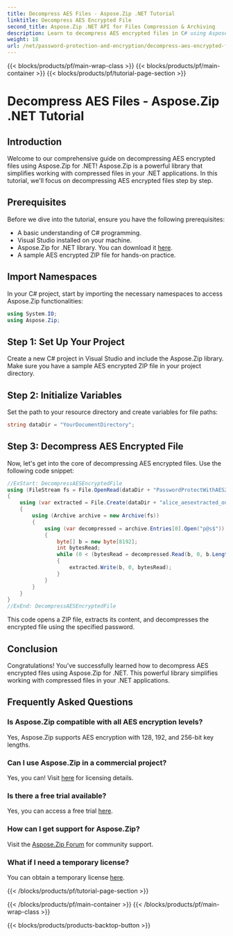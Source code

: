 ```yaml
---
title: Decompress AES Files - Aspose.Zip .NET Tutorial
linktitle: Decompress AES Encrypted File
second_title: Aspose.Zip .NET API for Files Compression & Archiving
description: Learn to decompress AES encrypted files in C# using Aspose.Zip for .NET. Follow our step-by-step guide for efficient file handling.
weight: 18
url: /net/password-protection-and-encryption/decompress-aes-encrypted-file/
---
```


{{< blocks/products/pf/main-wrap-class >}}
{{< blocks/products/pf/main-container >}}
{{< blocks/products/pf/tutorial-page-section >}}

# Decompress AES Files - Aspose.Zip .NET Tutorial


## Introduction

Welcome to our comprehensive guide on decompressing AES encrypted files using Aspose.Zip for .NET! Aspose.Zip is a powerful library that simplifies working with compressed files in your .NET applications. In this tutorial, we'll focus on decompressing AES encrypted files step by step.

## Prerequisites

Before we dive into the tutorial, ensure you have the following prerequisites:

- A basic understanding of C# programming.
- Visual Studio installed on your machine.
- Aspose.Zip for .NET library. You can download it [here](https://releases.aspose.com/zip/net/).
- A sample AES encrypted ZIP file for hands-on practice.

## Import Namespaces

In your C# project, start by importing the necessary namespaces to access Aspose.Zip functionalities:

```csharp
using System.IO;
using Aspose.Zip;
```

## Step 1: Set Up Your Project

Create a new C# project in Visual Studio and include the Aspose.Zip library. Make sure you have a sample AES encrypted ZIP file in your project directory.

## Step 2: Initialize Variables

Set the path to your resource directory and create variables for file paths:

```csharp
string dataDir = "YourDocumentDirectory";
```

## Step 3: Decompress AES Encrypted File

Now, let's get into the core of decompressing AES encrypted files. Use the following code snippet:

```csharp
//ExStart: DecompressAESEncryptedFile
using (FileStream fs = File.OpenRead(dataDir + "PasswordProtectWithAES256_out.zip"))
{
    using (var extracted = File.Create(dataDir + "alice_aesextracted_out.txt"))
    {
        using (Archive archive = new Archive(fs))
        {
            using (var decompressed = archive.Entries[0].Open("p@s$"))
            {
                byte[] b = new byte[8192];
                int bytesRead;
                while (0 < (bytesRead = decompressed.Read(b, 0, b.Length)))
                {
                    extracted.Write(b, 0, bytesRead);
                }
            }
        }
    }
}
//ExEnd: DecompressAESEncryptedFile
```

This code opens a ZIP file, extracts its content, and decompresses the encrypted file using the specified password.

## Conclusion

Congratulations! You've successfully learned how to decompress AES encrypted files using Aspose.Zip for .NET. This powerful library simplifies working with compressed files in your .NET applications.

## Frequently Asked Questions

### Is Aspose.Zip compatible with all AES encryption levels?
Yes, Aspose.Zip supports AES encryption with 128, 192, and 256-bit key lengths.

### Can I use Aspose.Zip in a commercial project?
Yes, you can! Visit [here](https://purchase.aspose.com/buy) for licensing details.

### Is there a free trial available?
Yes, you can access a free trial [here](https://releases.aspose.com/).

### How can I get support for Aspose.Zip?
Visit the [Aspose.Zip Forum](https://forum.aspose.com/c/zip/37) for community support.

### What if I need a temporary license?
You can obtain a temporary license [here](https://purchase.aspose.com/temporary-license/).



{{< /blocks/products/pf/tutorial-page-section >}}

{{< /blocks/products/pf/main-container >}}
{{< /blocks/products/pf/main-wrap-class >}}

{{< blocks/products/products-backtop-button >}}
